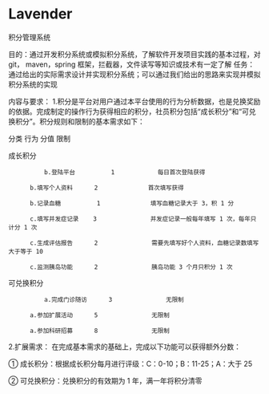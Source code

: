 # Lavender

积分管理系统

目的：通过开发积分系统或模拟积分系统，了解软件开发项目实践的基本过程，对 git， maven，spring 框架，拦截器，文件读写等知识或技术有一定了解
任务：通过给出的实际需求设计并实现积分系统；可以通过我们给出的思路来实现并模拟积分系统的实现


内容与要求：
1.积分是平台对用户通过本平台使用的行为分析数据，也是兑换奖励的依据。完成制定的操作行为获得相应的积分，社员积分包括“成长积分”和“可兑换积分”。积分规则和限制的基本需求如下：

分类	     行为	            分值	         限制

成长积分   

              b.登陆平台	      1	           每日首次登陆获得

	      b.填写个人资料	    2	           首次填写获得
		
	      b.记录血糖	      1	             填写血糖记录大于 3，积 1 分
		
	      c.填写并发症记录	   3	           并发症记录一般每年填写 1 次，每年只计分 1 次
		
	      c.生成评估报告	    2	            需要先填写好个人资料，血糖记录数填写大于等于 10
		
	      c.监测胰岛功能	    2	            胰岛功能 3 个月只积分 1 次
	      

可兑换积分	


              a.完成门诊随访	    3	            无限制

	      a.参加扩展活动	    5	            无限制
		
	      a.参加科研招募	    8	            无限制

2.扩展需求：
在完成基本需求的基础上，完成以下功能可以获得额外分数： 

① 成长积分：根据成长积分每月进行评级：C：0-10；B：11-25；A：大于 25

② 可兑换积分：兑换积分的有效期为 1 年，满一年将积分清零
